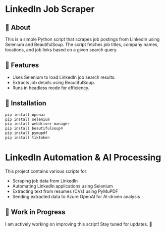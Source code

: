 # LinkedIn Job Scraper

## 📌 About
This is a simple Python script that scrapes job postings from LinkedIn using Selenium and BeautifulSoup. The script fetches job titles, company names, locations, and job links based on a given search query.

## 🚀 Features
- Uses Selenium to load LinkedIn job search results.
- Extracts job details using BeautifulSoup.
- Runs in headless mode for efficiency.
## 🔧 Installation
```bash
pip install openai
pip install selenium
pip install webdriver-manager
pip install beautifulsoup4
pip install pymupdf  
pip install tiktoken

```

# LinkedIn Automation & AI Processing

This project contains various scripts for:
- Scraping job data from LinkedIn
- Automating LinkedIn applications using Selenium
- Extracting text from resumes (CVs) using PyMuPDF
- Sending extracted data to Azure OpenAI for AI-driven analysis

## 🚧 Work in Progress
I am actively working on improving this script! Stay tuned for updates. 🚀
